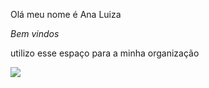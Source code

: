 Olá meu nome é Ana Luiza

*Bem vindos*

utilizo esse espaço para a minha organização

![](https://media1.tenor.com/m/Q6rgr_3z9W0AAAAC/kiss.gif)
